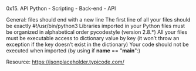0x15. API
Python - Scripting - Back-end - API

General:
files should end with a new line
The first line of all your files should be exactly #!/usr/bin/python3
Libraries imported in your Python files must be organized in alphabetical order
pycodestyle (version 2.8.*)
All your files must be executable
access to dictionary value by key (it won’t throw an exception if the key doesn’t exist in the dictionary)
Your code should not be executed when imported (by using if __name__ == "__main__":)


Resource: https://jsonplaceholder.typicode.com/